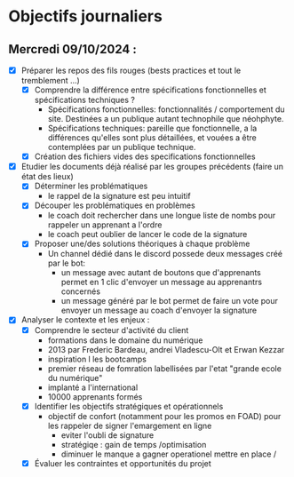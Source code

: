 # Objectifs journaliers

## Mercredi 09/10/2024 :
- [x] Préparer les repos des fils rouges (bests practices et tout le tremblement …)
  - [x] Comprendre la différence entre spécifications fonctionnelles et spécifications techniques ?
    - Spécifications fonctionnelles: fonctionnalités / comportement du site. Destinées a un publique autant technophile que néohphyte.
    - Spécifications techniques: pareille que fonctionnelle, a la différences qu'elles sont plus détaillées, et vouées a être contemplées par un publique technique.
  - [x] Création des fichiers vides des specifications fonctionnelles
- [x] Etudier les documents déjà réalisé par les groupes précédents (faire un état des lieux)
  - [x] Déterminer les problématiques
    - le rappel de la signature est peu intuitif
  - [x] Découper les problématiques en problèmes
    - le coach doit rechercher dans une longue liste de nombs pour rappeler un apprenant  a l'ordre
    - le coach peut oublier de lancer le code de la signature
  - [x] Proposer une/des solutions théoriques à chaque problème
    - Un channel dédié dans le discord possede deux messages créé par le bot:
      - un message avec autant de boutons que d'apprenants permet en 1 clic d'envoyer un message au apprenantrs concernés
      - un message généré par le bot permet de faire un vote pour envoyer un message au coach d'envoyer la signature
- [x] Analyser le contexte et les enjeux :
    - [x] Comprendre le secteur d'activité du client
      - formations dans le domaine du numérique
      - 2013 par Frederic Bardeau, andrei Vladescu-Olt et Erwan Kezzar
      - inspiration l les bootcamps
      - premier réseau de fomration labellisées par l'etat "grande ecole du numérique"
      - implanté a l'international
      - 10000 apprenants formés
    - [x] Identifier les objectifs stratégiques et opérationnels
      - objectif de confort (notamment pour les promos en FOAD) pour les rappeler de signer l'emargement en ligne
        - eviter l'oubli de signature
        - stratégiqe : gain de temps /optimisation
        - diminuer le manque a gagner
        operationel mettre en place /
    - [x] Évaluer les contraintes et opportunités du projet
